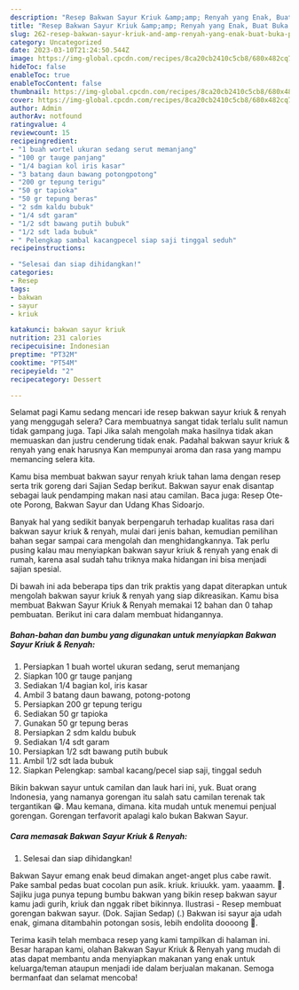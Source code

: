 ```yaml
---
description: "Resep Bakwan Sayur Kriuk &amp;amp; Renyah yang Enak, Buat Buka Puasa Sempurna"
title: "Resep Bakwan Sayur Kriuk &amp;amp; Renyah yang Enak, Buat Buka Puasa Sempurna"
slug: 262-resep-bakwan-sayur-kriuk-and-amp-renyah-yang-enak-buat-buka-puasa-sempurna
category: Uncategorized
date: 2023-03-10T21:24:50.544Z
image: https://img-global.cpcdn.com/recipes/8ca20cb2410c5cb8/680x482cq70/bakwan-sayur-kriuk-renyah-foto-resep-utama.jpg
hideToc: false
enableToc: true
enableTocContent: false
thumbnail: https://img-global.cpcdn.com/recipes/8ca20cb2410c5cb8/680x482cq70/bakwan-sayur-kriuk-renyah-foto-resep-utama.jpg
cover: https://img-global.cpcdn.com/recipes/8ca20cb2410c5cb8/680x482cq70/bakwan-sayur-kriuk-renyah-foto-resep-utama.jpg
author: Admin
authorAv: notfound
ratingvalue: 4
reviewcount: 15
recipeingredient:
- "1 buah wortel ukuran sedang serut memanjang"
- "100 gr tauge panjang"
- "1/4 bagian kol iris kasar"
- "3 batang daun bawang potongpotong"
- "200 gr tepung terigu"
- "50 gr tapioka"
- "50 gr tepung beras"
- "2 sdm kaldu bubuk"
- "1/4 sdt garam"
- "1/2 sdt bawang putih bubuk"
- "1/2 sdt lada bubuk"
- " Pelengkap sambal kacangpecel siap saji tinggal seduh"
recipeinstructions:

- "Selesai dan siap dihidangkan!"
categories:
- Resep
tags:
- bakwan
- sayur
- kriuk

katakunci: bakwan sayur kriuk 
nutrition: 231 calories
recipecuisine: Indonesian
preptime: "PT32M"
cooktime: "PT54M"
recipeyield: "2"
recipecategory: Dessert

---
```



Selamat pagi Kamu sedang mencari ide resep bakwan sayur kriuk &amp; renyah yang menggugah selera? Cara membuatnya sangat tidak terlalu sulit namun tidak gampang juga. Tapi Jika salah mengolah maka hasilnya tidak akan memuaskan dan justru cenderung tidak enak. Padahal bakwan sayur kriuk &amp; renyah yang enak harusnya Kan mempunyai aroma dan rasa yang mampu memancing selera kita.


Kamu bisa membuat bakwan sayur renyah kriuk tahan lama dengan resep serta trik goreng dari Sajian Sedap berikut. Bakwan sayur enak disantap sebagai lauk pendamping makan nasi atau camilan. Baca juga: Resep Ote-ote Porong, Bakwan Sayur dan Udang Khas Sidoarjo.

Banyak hal yang sedikit banyak berpengaruh terhadap kualitas rasa dari bakwan sayur kriuk &amp; renyah, mulai dari jenis bahan, kemudian pemilihan bahan segar sampai cara mengolah dan menghidangkannya. Tak perlu pusing kalau mau menyiapkan bakwan sayur kriuk &amp; renyah yang enak di rumah, karena asal sudah tahu triknya maka hidangan ini bisa menjadi sajian spesial.


Di bawah ini ada beberapa tips dan trik praktis yang dapat diterapkan untuk mengolah bakwan sayur kriuk &amp; renyah yang siap dikreasikan. Kamu bisa membuat Bakwan Sayur Kriuk &amp; Renyah memakai 12 bahan dan 0 tahap pembuatan. Berikut ini cara dalam membuat hidangannya.

<!--inarticleads1-->

##### Bahan-bahan dan bumbu yang digunakan untuk menyiapkan Bakwan Sayur Kriuk &amp; Renyah:

1. Persiapkan 1 buah wortel ukuran sedang, serut memanjang
1. Siapkan 100 gr tauge panjang
1. Sediakan 1/4 bagian kol, iris kasar
1. Ambil 3 batang daun bawang, potong-potong
1. Persiapkan 200 gr tepung terigu
1. Sediakan 50 gr tapioka
1. Gunakan 50 gr tepung beras
1. Persiapkan 2 sdm kaldu bubuk
1. Sediakan 1/4 sdt garam
1. Persiapkan 1/2 sdt bawang putih bubuk
1. Ambil 1/2 sdt lada bubuk
1. Siapkan  Pelengkap: sambal kacang/pecel siap saji, tinggal seduh


Bikin bakwan sayur untuk camilan dan lauk hari ini, yuk. Buat orang Indonesia, yang namanya gorengan itu salah satu camilan terenak tak tergantikan 😁. Mau kemana, dimana. kita mudah untuk menemui penjual gorengan. Gorengan terfavorit apalagi kalo bukan Bakwan Sayur. 

<!--inarticleads2-->

##### Cara memasak Bakwan Sayur Kriuk &amp; Renyah:


1. Selesai dan siap dihidangkan!

Bakwan Sayur emang enak beud dimakan anget-anget plus cabe rawit. Pake sambal pedas buat cocolan pun asik. kriuk. kriuukk. yam. yaaamm. 🤤. Sajiku juga punya tepung bumbu bakwan yang bikin resep bakwan sayur kamu jadi gurih, kriuk dan nggak ribet bikinnya. Ilustrasi - Resep membuat gorengan bakwan sayur. (Dok. Sajian Sedap) (.) Bakwan isi sayur aja udah enak, gimana ditambahin potongan sosis, lebih endolita doooong 🤤. 

Terima kasih telah membaca resep yang kami tampilkan di halaman ini. Besar harapan kami, olahan Bakwan Sayur Kriuk &amp; Renyah yang mudah di atas dapat membantu anda menyiapkan makanan yang enak untuk keluarga/teman ataupun menjadi ide dalam berjualan makanan. Semoga bermanfaat dan selamat mencoba!
